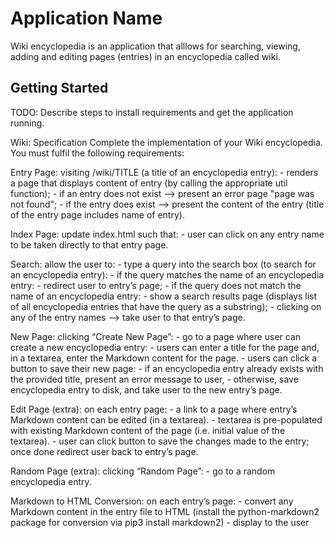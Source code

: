 # Application Name

Wiki encyclopedia is an application that alllows for searching, viewing, adding and editing pages (entries) in an encyclopedia called wiki.


## Getting Started

TODO: Describe steps to install requirements and get the application running.

Wiki: Specification 
Complete the implementation of your Wiki encyclopedia. You must fulfil the following requirements:

Entry Page: visiting /wiki/TITLE (a title of an encyclopedia entry): 
    - renders a page that displays content of entry (by calling the appropriate util function);
        - if an entry does not exist --> present an error page "page was not found";
        - if the entry does exist --> present the content of the entry (title of the entry page includes name of entry).

Index Page: update index.html such that:
    - user can click on any entry name to be taken directly to that entry page.

Search: allow the user to:
    - type a query into the search box (to search for an encyclopedia entry):
        - if the query matches the name of an encyclopedia entry: 
            - redirect user to entry’s page;
        - if the query does not match the name of an encyclopedia entry: 
            - show a search results page (displays list of all encyclopedia entries that have the query as a substring); 
                - clicking on any of the entry names --> take user to that entry’s page.

New Page: clicking “Create New Page”:
    - go to a page where user can create a new encyclopedia entry:
        - users can enter a title for the page and, in a textarea, enter the Markdown content for the page.
        - users can click a button to save their new page:
            - if an encyclopedia entry already exists with the provided title, present an error message to user, 
            - otherwise, save encyclopedia entry to disk, and take user to the new entry’s page.

Edit Page (extra): on each entry page:
    - a link to a page where entry’s Markdown content can be edited (in a textarea).
        - textarea is pre-populated with existing Markdown content of the page (i.e. initial value of the textarea).
    - user can click button to save the changes made to the entry; once done redirect user back to entry’s page.

Random Page (extra): clicking “Random Page”:
    - go to a random encyclopedia entry.

Markdown to HTML Conversion: on each entry’s page: 
    - convert any Markdown content in the entry file to HTML (install the python-markdown2 package for conversion via pip3 install markdown2)
    - display to the user




